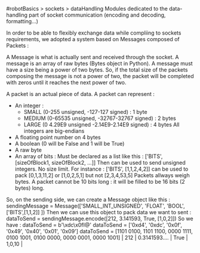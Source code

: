 #robotBasics > sockets > dataHandling
Modules dedicated to the data-handling part of socket communication (encoding and decoding, formatting...)<br />

In order to be able to flexibly exchange data while compliing to sockets requirements, we adopted a system based on Messages composed of Packets :<br />

A Message is what is actually sent and received through the socket.
A message is an array of raw bytes (Bytes object in Python). A message must have a size being a power of two bytes.
So, if the total size of the packets composing the message is not a power of two, the packet will be completed with zeros until it reaches the next power of two.


A packet is an actual piece of data.
A packet can represent :
- An integer :
	- SMALL (0-255 unsigned, -127-127 signed) : 1 byte
	- MEDIUM (0-65535 unsigned, -32767-32767 signed) : 2 bytes
	- LARGE (0 4.29E9 unsigned -2.14E9-2.14E9 signed) : 4 bytes
	All integers are big-endians
- A floating point number on 4 bytes
- A boolean (0 will be False and 1 will be True)
- A raw byte
- An array of bits :
	Must be declared as a list like this : ['BITS', [sizeOfBlock1, sizeOfBlock2, ...]]
	Then can be used to send unsigned integers.
	No size limit.
	For instance : ['BITS', [1,1,2,4,2]] can be used to pack [0,1,3,11,2] or [1,0,2,5,1] but not [2,3,4,53,5]
Packets allways weigh bytes. A packet cannot be 10 bits long : it will be filled to be 16 bits (2 bytes) long.

So, on the sending side, we can create a Message object like this :
	sendingMessage = Message(['SMALL_INT_UNSIGNED', 'FLOAT', 'BOOL', ['BITS',[1,1,2]] ])
Then we can use this object to pack data we want to sent :
	dataToSend = sendingMessage.encode([212, 3.141593, True, [1,0,2]])
So we have :
	dataToSend = b'\xdc\x0fI@'
	dataToSend = ['0xd4', '0xdc', '0x0f', '0x49', '0x40', '0x01', '0x09']
	dataToSend = [1101 0100, 1101 1100, 0000 1111, 0100 1001, 0100 0000, 0000 0001, 0000 1001]
				 |   212   |			0.3141593....				   |  True    |  1,0,10  |
